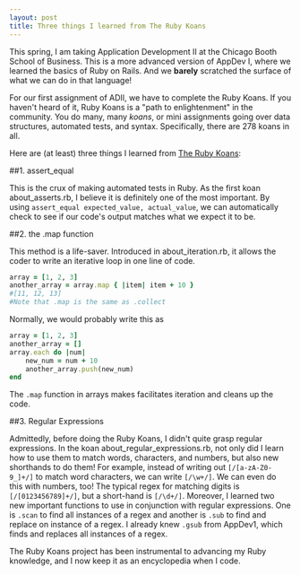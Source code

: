 ```yaml
---
layout: post
title: Three things I learned from The Ruby Koans
---
```




This spring, I am taking Application Development II at the Chicago Booth School of Business. This is a more advanced version of AppDev I, where we learned the basics of Ruby on Rails. And we **barely** scratched the surface of what we can do in that language!

For our first assignment of ADII, we have to complete the Ruby Koans. If you haven't heard of it, Ruby Koans is a "path to enlightenment" in the community. You do many, many *koans*, or mini assignments going over data structures, automated tests, and syntax. Specifically, there are 278 koans in all. 

Here are (at least) three things I learned from [The Ruby Koans](http://rubykoans.com/):

##1. assert_equal

This is the crux of making automated tests in Ruby. As the first koan about_asserts.rb, I believe it is definitely one of the most important. By using `assert_equal expected_value, actual_value`, we can automatically check to see if our code's output matches what we expect it to be. 

##2. the .map function

This method is a life-saver. Introduced in about_iteration.rb, it allows the coder to write an iterative loop in one line of code. 

```ruby
array = [1, 2, 3]
another_array = array.map { |item| item + 10 }
#[11, 12, 13]
#Note that .map is the same as .collect
```

Normally, we would probably write this as

```ruby
array = [1, 2, 3]
another_array = []
array.each do |num|
	new_num = num + 10
	another_array.push(new_num)
end
```

The `.map` function in arrays makes facilitates iteration and cleans up the code.

##3. Regular Expressions

Admittedly, before doing the Ruby Koans, I didn't quite grasp regular expressions. In the koan about_regular_expressions.rb, not only did I learn how to use them to match words, characters, and numbers, but also new shorthands to do them! For example, instead of writing out `[/[a-zA-Z0-9_]+/]` to match word characters, we can write `[/\w+/]`. We can even do this with numbers, too! The typical regex for matching digits is `[/[0123456789]+/]`, but a short-hand is `[/\d+/]`. Moreover, I learned two new important functions to use in conjunction with regular expressions. One is `.scan` to find all instances of a regex and another is `.sub` to find and replace on instance of a regex. I already knew `.gsub` from AppDev1, which finds and replaces all instances of a regex.

The Ruby Koans project has been instrumental to advancing my Ruby knowledge, and I now keep it as an encyclopedia when I code.
